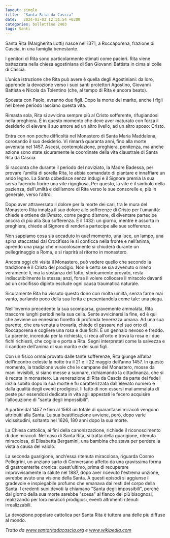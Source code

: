 ```yaml
---
layout: single
title:  "Santa Rita da Cascia"
date:   2024-03-03 12:31:54 +0200
categories: bollettino 2403
tags: Santi
---
```


Santa Rita (Margherita Lotti) nasce nel 1371, a Roccaporena, frazione di Cascia, in una famiglia benestante.

I genitori di Rita sono particolarmente stimati come pacieri. Rita viene battezzata nella chiesa agostiniana di San Giovanni Battista in cima al colle di Cascia.

L’unica istruzione che Rita può avere è quella degli Agostiniani: da loro, apprende la devozione verso i suoi santi protettori Agostino, Giovanni Battista e Nicola da Tolentino (che, al tempo di Rita è ancora beato). 

Sposata con Paolo, avranno due figli.
Dopo la morte del marito, anche i figli nel breve periodo lasciano questa vita.

Rimasta sola, Rita si avvicina sempre più al Cristo sofferente, rifugiandosi nella preghiera.
È in questo momento che deve aver maturato con forza il desiderio di elevare il suo amore ad un altro livello, ad un altro sposo: Cristo.

Entra con non poche difficoltà nel Monastero di Santa Maria Maddalena, coronando il suo desiderio. Vi rimarrà quaranta anni, fino alla morte avvenuta nel 1457.
Ascesi, contemplazione, preghiera, penitenza, ma anche azione sono state sicuramente le coordinate della vita claustrale di Santa Rita da Cascia.

Si racconta che durante il periodo del noviziato, la Madre Badessa, per provare l’umiltà di sorella Rita, le abbia comandato di piantare e innaffiare un arido legno.
La Santa obbedisce senza indugi e il Signore premia la sua serva facendo fiorire una vite rigogliosa. Per questo, la vite è il simbolo della pazienza, dell’umiltà e dell’amore di Rita verso le sue consorelle e, più in generale, verso l’altro. 

Dopo aver attraversato il dolore per la morte dei cari, tra le mura del Monastero Rita innalza il suo dolore alle sofferenze di Cristo per l’umanità: chiede e ottiene dall’Amato, come pegno d’amore, di diventare partecipe ancora di più alla Sua sofferenza. È il 1432: un giorno, mentre è assorta in preghiera, chiede al Signore di renderla partecipe alle sue sofferenze.

Non sappiamo cosa sia accaduto in quel momento, una luce, un lampo, una spina staccatasi dal Crocifisso le si conficca nella fronte e nell’anima, aprendo una piaga che miracolosamente si chiuderà durante un pellegrinaggio a Roma, e si riaprirà al ritorno in monastero.

Ancora oggi chi visita il Monastero, può vedere quello che secondo la tradizione è il Cristo del prodigio. Non è certo se sia avvenuto o meno veramente lì, ma la sostanza del fatto, storicamente provato, resta indiscutibilmente la stessa; anzi, forse il volere collocare il miracolo davanti ad un crocifisso dipinto esclude ogni causa traumatica naturale.

Sicuramente Rita ha vissuto questo dono con molta umiltà, senza farne mai vanto, parlando poco della sua ferita e presentandola come tale: una piaga.

Nell’inverno precedente la sua scomparsa, gravemente ammalata, Rita trascorre lunghi periodi nella sua cella. Sente avvicinarsi la fine, ed è qui che avviene un ennesimo fioretto di profonda tenerezza umana. Ad una sua parente, che era venuta a trovarla, chiede di passare nel suo orto di Roccaporena e cogliere una rosa e due fichi. È un gennaio nevoso e freddo. La parente, incredula per la richiesta, si reca all’orto e trova la rosa e i due fichi richiesti, che coglie e porta a Rita. Segni interpretati come la salvezza e il candore dell'anima di suo marito e dei suoi figli.

Con un fisico ormai provato dalle tante sofferenze, Rita giunge all’alba dell’incontro celeste la notte tra il 21 e il 22 maggio dell’anno 1457. In questo momento, la tradizione vuole che le campane del Monastero, mosse da mani invisibili, si siano messe a suonare, richiamando la cittadinanza, che si è recata in monastero. La venerazione di Rita da Cascia da parte dei fedeli inizia subito dopo la sua morte e fu caratterizzata dall'elevato numero e dalla qualità degli eventi prodigiosi. Il fatto di non essersi mai ammalata di peste pur essendosi dedicata in vita agli appestati le fecero acquisire l‘allocuzione di "santa degli impossibili".

A partire dal 1457 e fino al 1563 un totale di quarantasei miracoli vengono attribuiti alla Santa. 
La sua beatificazione avviene, però, dopo varie vicissitudini, soltanto nel 1626, 180 anni dopo la sua morte.

La Chiesa cattolica, ai fini della canonizzazione, richiede il riconoscimento di due miracoli. Nel caso di Santa Rita, si tratta della guarigione, ritenuta miracolosa, di Elisabetta Bergamini,
una bambina che stava per perdere la vista
a causa del vaiolo.

La seconda guarigione, anch’essa ritenuta miracolosa, riguarda Cosmo Pellegrini, un anziano sarto di Conversano affetto da una gravissima forma di gastroenterite cronica: quest'ultimo, prima di recuperare improvvisamente la salute nel 1887, dopo aver ricevuto l'estrema unzione, avrebbe avuto una visione della Santa. A questi episodi si aggiunse il gradevole e inspiegabile profumo che emanava dai resti del corpo della Santa.
I credenti suoi devoti la chiamano "Santa degli impossibili", perché dal giorno della sua morte sarebbe "scesa" al fianco dei più bisognosi, realizzando per loro miracoli prodigiosi, eventi altrimenti ritenuti irrealizzabili.

La devozione popolare cattolica per Santa Rita è tuttora una delle più diffuse al mondo.

*Tratto da www.santaritadacascia.org e www.wikipedia.com*


